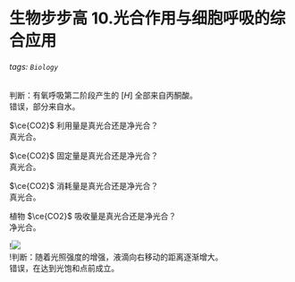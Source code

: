 # 生物步步高 10.光合作用与细胞呼吸的综合应用

###### tags: `Biology`

判断：有氧呼吸第二阶段产生的 $[H]$ 全部来自丙酮酸。  
错误，部分来自水。

$\ce{CO2}$ 利用量是真光合还是净光合？  
真光合。

$\ce{CO2}$ 固定量是真光合还是净光合？  
真光合。

$\ce{CO2}$ 消耗量是真光合还是净光合？  
真光合。

植物 $\ce{CO2}$ 吸收量是真光合还是净光合？  
净光合。

!![](https://b3logfile.com/siyuan/1609132319768/assets/wpsXCL5Qz-20210714104225-qywzvmh.jpg)  
!判断：随着光照强度的增强，液滴向右移动的距离逐渐增大。  
错误，在达到光饱和点前成立。
